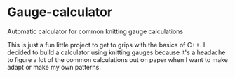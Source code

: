 # Gauge-calculator

Automatic calculator for common knitting gauge calculations

This is just a fun little project to get to grips with the basics of C++. I decided to build a calculator using knitting gauges because it's a headache to figure a lot of the common calculations out on paper when I want to make adapt or make my own patterns.
